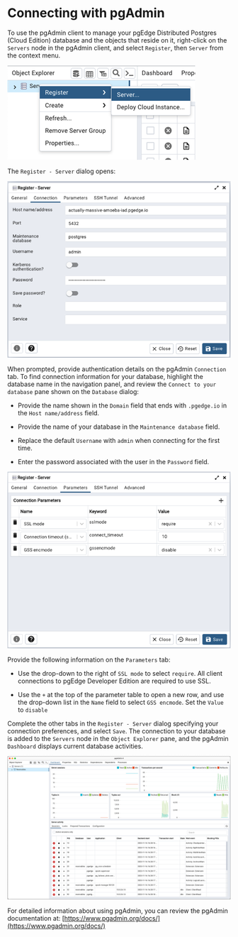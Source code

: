 # Connecting with pgAdmin

To use the pgAdmin client to manage your pgEdge Distributed Postgres (Cloud Edition) database and the objects that reside on it, right-click on the `Servers` node in the pgAdmin client, and select `Register`, then `Server` from the context menu.

![Accessing pgAdmin](../images/pgadmin_register_server.png)

The `Register - Server` dialog opens: 

![The pgAdmin Register - Server dialog](../images/pgadmin_connection.png)

When prompted, provide authentication details on the pgAdmin `Connection` tab. To find connection information for your database, highlight the database name in the navigation panel, and review the `Connect to your database` pane shown on the `Database` dialog:

* Provide the name shown in the `Domain` field that ends with `.pgedge.io` in the `Host name/address` field.

* Provide the name of your database in the `Maintenance database` field.

* Replace the default `Username` with `admin` when connecting for the first time.

* Enter the password associated with the user in the `Password` field. 

![The pgAdmin Parameters tab](../images/pgadmin_register_parameters.png)

Provide the following information on the `Parameters` tab:

* Use the drop-down to the right of `SSL mode` to select `require`. All client connections to pgEdge Developer Edition are required to use SSL.

* Use the `+` at the top of the parameter table to open a new row, and use the drop-down list in the `Name` field to select `GSS encmode`. Set the `Value` to `disable`

Complete the other tabs in the `Register - Server` dialog specifying your connection preferences, and select `Save`. The connection to your database is added to the `Servers` node in the `Object Explorer` pane, and the pgAdmin `Dashboard` displays current database activities.

![pgAdmin Connected](../images/pgadmin_connected.png)

For detailed information about using pgAdmin, you can review the pgAdmin documentation at: [https://www.pgadmin.org/docs/](https://www.pgadmin.org/docs/)